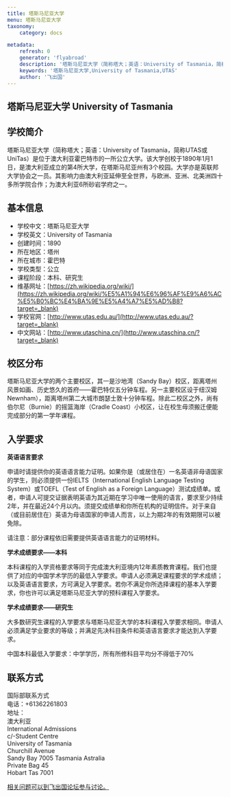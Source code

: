 ```yaml
---
title: 塔斯马尼亚大学
menu: 塔斯马尼亚大学
taxonomy:
    category: docs

metadata:
    refresh: 0
    generator: 'flyabroad'
    description: '塔斯马尼亚大学（简称塔大；英语：University of Tasmania，简称UTAS或UniTas）是位于澳大利亚霍巴特市的一所公立大学。该大学创校于1890年1月1日，是澳大利亚成立的第4所大学，在塔斯马尼亚州有3个校园。大学亦是英联邦大学协会之一员。其影响力由澳大利亚延伸至全世界，与欧洲、亚洲、北美洲四十多所学院合作；为澳大利亚6所砂岩学府之一。'
    keywords: '塔斯马尼亚大学,University of Tasmania,UTAS'
    author: '飞出国'
---
```


## 塔斯马尼亚大学 University of Tasmania ##

## 学校简介 ##

塔斯马尼亚大学（简称塔大；英语：University of Tasmania，简称UTAS或UniTas）是位于澳大利亚霍巴特市的一所公立大学。该大学创校于1890年1月1日，是澳大利亚成立的第4所大学，在塔斯马尼亚州有3个校园。大学亦是英联邦大学协会之一员。其影响力由澳大利亚延伸至全世界，与欧洲、亚洲、北美洲四十多所学院合作；为澳大利亚6所砂岩学府之一。

## 基本信息 ##

- 学校中文：塔斯马尼亚大学  
- 学校英文：University of Tasmania  
- 创建时间：1890  
- 所在地区：塔州     
- 所在城市：霍巴特  
- 学校类型：公立   
- 课程阶段：本科、研究生  
- 维基网址：[https://zh.wikipedia.org/wiki/](https://zh.wikipedia.org/wiki/%E5%A1%94%E6%96%AF%E9%A6%AC%E5%B0%BC%E4%BA%9E%E5%A4%A7%E5%AD%B8?target=_blank)   
- 学校官网：[http://www.utas.edu.au/](http://www.utas.edu.au/?target=_blank)
- 中文网站：[http://www.utaschina.cn/](http://www.utaschina.cn/?target=_blank)

## 校区分布 ##

塔斯马尼亚大学的两个主要校区，其一是沙地湾（Sandy Bay）校区，距离塔州风景如画、历史悠久的首府——霍巴特仅五分钟车程。另一主要校区设于纽汉姆Newnham），距离塔州第二大城市朗瑟士敦十分钟车程。除此二校区之外，尚有伯尔尼（Burnie）的摇篮海岸（Cradle Coast）小校区，让在校生毋须搬迁便能完成部分的第一学年课程。

## 入学要求 ##

**英语语言要求**

申请时请提供你的英语语言能力证明。如果你是（或居住在）一名英语非母语国家的学生，则必须提供一份IELTS（International English Language Testing System）或TOEFL（Test of English as a Foreign Language）测试成绩单。或者，申请人可提交证据表明英语为其近期在学习中唯一使用的语言，要求至少持续2年，并在最近24个月以内。须提交成绩单和你所在机构的证明信件。对于来自（或目前居住在）英语为母语国家的申请人而言，以上为期2年的有效期限可以被免除。

请注意：部分课程依旧需要提供英语语言能力的证明材料。

**学术成绩要求——本科**

本科课程的入学资格要求等同于完成澳大利亚境内12年素质教育课程。我们也提供了对应的中国学术学历的最低入学要求。申请人必须满足课程要求的学术成绩；以及英语语言要求，方可满足入学要求。若你不满足你所选择课程的基本入学要求，你也许可以满足塔斯马尼亚大学的预科课程入学要求。

**学术成绩要求——研究生**

大多数研究生课程的入学要求与塔斯马尼亚大学的本科课程入学要求相同。申请人必须满足学业要求的等级；并满足先决科目条件和英语语言要求才能达到入学要求。

中国本科最低入学要求：中学学历，所有所修科目平均分不得低于70%


## 联系方式 ##

国际部联系方式  
电话：+61362261803  
地址：  
澳大利亚  
International Admissions  
c/-Student Centre  
University of Tasmania  
Churchill Avenue  
Sandy Bay 7005 Tasmania Astralia  
Private Bag 45  
Hobart Tas 7001  

[相关问题可以到飞出国论坛参与讨论。](http://bbs.fcgvisa.com/t/17289?target=_blank)